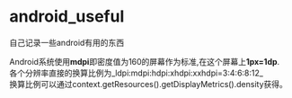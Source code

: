 # android_useful
自己记录一些android有用的东西

Android系统使用**mdpi**即密度值为160的屏幕作为标准,在这个屏幕上**1px=1dp**.  
各个分辨率直接的换算比例为_ldpi:mdpi:hdpi:xhdpi:xxhdpi=3:4:6:8:12_  
换算比例可以通过context.getResources().getDisplayMetrics().density获得。
